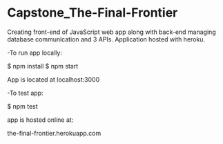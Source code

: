 # Capstone_The-Final-Frontier
 Creating front-end of JavaScript web app along with back-end managing database communication and 3 APIs. Application hosted with heroku.

-To run app locally:

$ npm install
$ npm start

App is located at localhost:3000

-To test app:

$ npm test

app is hosted online at:

the-final-frontier.herokuapp.com
